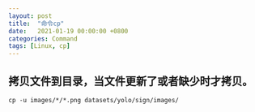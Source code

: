```yaml
---
layout: post
title:  "命令cp"
date:   2021-01-19 00:00:00 +0800
categories: Command
tags: [Linux, cp]
---
```


## 拷贝文件到目录，当文件更新了或者缺少时才拷贝。
```shell
cp -u images/*/*.png datasets/yolo/sign/images/
```
